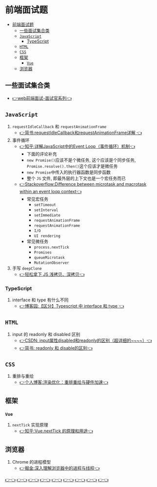 # 前端面试题

<!-- TOC -->

- [前端面试题](#前端面试题)
  - [一些面试集合类](#一些面试集合类)
  - [`JavaScript`](#javascript)
    - [TypeScript](#typescript)
  - [`HTML`](#html)
  - [`CSS`](#css)
  - [框架](#框架)
    - [`Vue`](#vue)
  - [浏览器](#浏览器)

<!-- /TOC -->

## 一些面试集合类
  - [👉web前端面试-面试官系列👈](https://vue3js.cn/interview/webpack/Loader_Plugin.html)

## `JavaScript`
1. `requestIdleCallback` 和 `requestAnimationFrame`
    - [👉简书:requestIdleCallback和requestAnimationFrame详解
👈](https://www.jianshu.com/p/2771cb695c81)
2. 事件循环
    - [👉知乎:详解JavaScript中的Event Loop（事件循环）机制👈](https://zhuanlan.zhihu.com/p/33058983)
      - 下面的评论补充
      - `new Promise()`应该不是个微任务, 这个应该是个同步任务, `Promise.resolve().then()`这个应该才是微任务
      - `new Promise`中传入的执行器函数是同步函数
      - 整个 `JS` 文件, 即最外层的上下文也是一个宏任务而已
    - [👉Stackoverflow:Difference between microtask and macrotask within an event loop context👈](https://stackoverflow.com/questions/25915634/difference-between-microtask-and-macrotask-within-an-event-loop-context/30910084#30910084)
      - 常见宏任务
        - `setTimeout`
        - `setInterval`
        - `setImmediate`
        - `requestAnimationFrame`
        - `requestAnimationFrame`
        - `I/O`
        - `UI rendering`
      - 常见微任务
        - `process.nextTick`
        - `Promises`
        - `queueMicrotask`
        - `MutationObserver`
4. 手写 `deepClone`
    - [👉轻松拿下 JS 浅拷贝、深拷贝👈](https://juejin.cn/post/7072528644739956773)
### TypeScript
1. interface 和 type 有什么不同
    - [👉博客园:【区分】Typescript 中 interface 和 type 👈](https://www.cnblogs.com/EnSnail/p/11233592.html#)

## `HTML`
1. input 的 readonly 和 disabled 区别
    - [👉CSDN: input属性disabled和readonly的区别（超详细的~~~~）👈](https://blog.csdn.net/qq_42033495/article/details/83091263)
    - [👉简书: readonly 和 disable的区别👈](https://www.jianshu.com/p/15cd0071573d)


## `CSS`
1. 重排与重绘
    - [👉个人博客:渲染优化：重排重绘与硬件加速👈](http://www.yangzicong.com/article/9)

## 框架
### `Vue`
1. `nextTick` 实现原理
    - [👉知乎:Vue.nextTick 的原理和用途👈](https://zhuanlan.zhihu.com/p/174396758)

## 浏览器
1. Chrome 的进程模型
    - [👉掘金:深入理解浏览器中的进程与线程👈](https://juejin.cn/post/6991849728493256741)



[👉👈]()
[👉👈]()
[👉👈]()
[👉👈]()
[👉👈]()
[👉👈]()
[👉👈]()
[👉👈]()
[👉👈]()